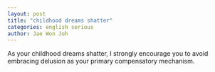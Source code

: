 ```yaml
---
layout: post
title: "childhood dreams shatter"
categories: english serious
author: Jae Won Joh
---
```


As your childhood dreams shatter, I strongly encourage you to avoid embracing delusion as your primary compensatory mechanism.
